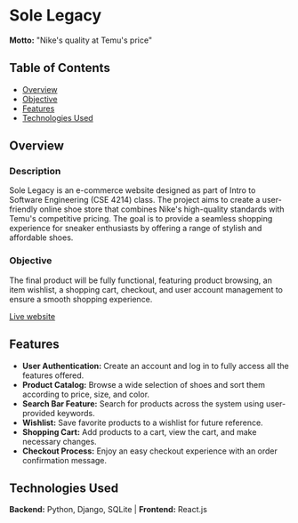 # Sole Legacy

**Motto:** "Nike's quality at Temu's price"

## Table of Contents
- [Overview](#description)
- [Objective](#objective)
- [Features](#features)
- [Technologies Used](#technologies-used)

## Overview
### Description
Sole Legacy is an e-commerce website designed as part of Intro to Software Engineering (CSE 4214) class. The project aims to create a user-friendly online shoe store that combines Nike's high-quality standards with Temu's competitive pricing. The goal is to provide a seamless shopping experience for sneaker enthusiasts by offering a range of stylish and affordable shoes. 

### Objective
The final product will be fully functional, featuring product browsing, an item wishlist, a shopping cart, checkout, and user account management to ensure a smooth shopping experience.

[Live website](https://solelegacy.vercel.app/)

## Features

- **User Authentication:** Create an account and log in to fully access all the features offered.
- **Product Catalog:** Browse a wide selection of shoes and sort them according to price, size, and color.
- **Search Bar Feature:** Search for products across the system using user-provided keywords.
- **Wishlist:** Save favorite products to a wishlist for future reference.
- **Shopping Cart:** Add products to a cart, view the cart, and make necessary changes.
- **Checkout Process:** Enjoy an easy checkout experience with an order confirmation message.

## Technologies Used

**Backend:** Python, Django, SQLite  |  **Frontend:** React.js
